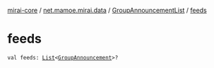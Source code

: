[mirai-core](../../index.md) / [net.mamoe.mirai.data](../index.md) / [GroupAnnouncementList](index.md) / [feeds](./feeds.md)

# feeds

`val feeds: `[`List`](https://kotlinlang.org/api/latest/jvm/stdlib/kotlin.collections/-list/index.html)`<`[`GroupAnnouncement`](../-group-announcement/index.md)`>?`